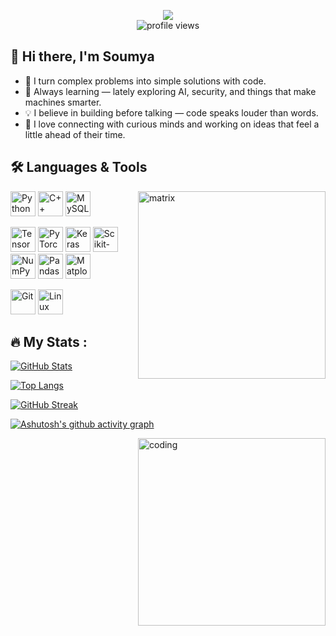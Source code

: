 <p align="center">
  <a href="https://www.linkedin.com/in/soumya-gupta-9b5777255/">
    <img src="https://img.shields.io/badge/LinkedIn-blue?style=for-the-badge&logo=linkedin&logoColor=white" />
  </a>
  <br>
  <img src="https://komarev.com/ghpvc/?username=Soumya-2184&color=blue&style=for-the-badge" alt="profile views" />
</p>



## 👋 Hi there, I'm Soumya

- 🚀 I turn complex problems into simple solutions with code.
- 🌱 Always learning — lately exploring AI, security, and things that make machines smarter.
- 💡 I believe in building before talking — code speaks louder than words.
- 🤝 I love connecting with curious minds and working on ideas that feel a little ahead of their time.


## 🛠 Languages & Tools

<img align="right" alt="matrix" width="300" src="https://media.giphy.com/media/o0vwzuFwCGAFO/giphy.gif">


<p align="left">
  <!-- Row 1 -->
  <!-- Programming Languages -->
  <img src="https://cdn.jsdelivr.net/gh/devicons/devicon/icons/python/python-original.svg" width="40" height="40" alt="Python"/>
  <img src="https://cdn.jsdelivr.net/gh/devicons/devicon/icons/cplusplus/cplusplus-original.svg" width="40" height="40" alt="C++"/>
  <img src="https://cdn.jsdelivr.net/gh/devicons/devicon/icons/mysql/mysql-original-wordmark.svg" width="40" height="40" alt="MySQL"/>

<p align="left">
  <!-- Row 2 -->
  <!-- Machine Learning & Data Science -->
  <img src="https://cdn.jsdelivr.net/gh/devicons/devicon/icons/tensorflow/tensorflow-original.svg" width="40" height="40" alt="TensorFlow"/>
  <img src="https://cdn.jsdelivr.net/gh/devicons/devicon/icons/pytorch/pytorch-original.svg" width="40" height="40" alt="PyTorch"/>
  <img src="https://cdn.jsdelivr.net/gh/devicons/devicon/icons/keras/keras-original.svg" width="40" height="40" alt="Keras"/>
  <img src="https://upload.wikimedia.org/wikipedia/commons/0/05/Scikit_learn_logo_small.svg" width="40" height="40" alt="Scikit-learn"/>
  <img src="https://cdn.jsdelivr.net/gh/devicons/devicon/icons/numpy/numpy-original.svg" width="40" height="40" alt="NumPy"/>
  <img src="https://cdn.jsdelivr.net/gh/devicons/devicon/icons/pandas/pandas-original.svg" width="40" height="40" alt="Pandas"/>

  <!-- Matplotlib (via official logo) -->
  <img src="https://upload.wikimedia.org/wikipedia/commons/8/84/Matplotlib_icon.svg" width="40" height="40" alt="Matplotlib"/>
<p align="left">
  <!-- Row 3 -->
  <!-- Tools -->
  <img src="https://cdn.jsdelivr.net/gh/devicons/devicon/icons/git/git-original.svg" width="40" height="40" alt="Git"/>
  <img src="https://cdn.jsdelivr.net/gh/devicons/devicon/icons/linux/linux-original.svg" width="40" height="40" alt="Linux"/>
</p>


## 🔥 My Stats :
[![GitHub Stats](https://github-readme-stats.vercel.app/api?username=Soumya-2184&show_icons=true&theme=radical)](https://github.com/Soumya-2184)

[![Top Langs](https://github-readme-stats.vercel.app/api/top-langs/?username=Soumya-2184&layout=compact&theme=radical)](https://github.com/Soumya-2184)

[![GitHub Streak](https://streak-stats.demolab.com/?user=Soumya-2184&theme=radical)](https://git.io/streak-stats)

[![Ashutosh's github activity graph](https://github-readme-activity-graph.vercel.app/graph?username=Soumya-2184&theme=dracula)](https://github.com/ashutosh00710/github-readme-activity-graph)

<img align="right" alt="coding" width="300" src="https://cdn.dribbble.com/users/1162077/screenshots/3848914/programmer.gif">



